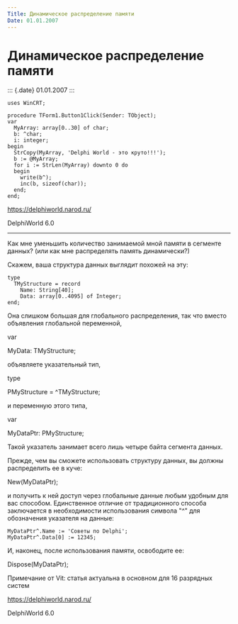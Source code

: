 ```yaml
---
Title: Динамическое распределение памяти
Date: 01.01.2007
---
```



Динамическое распределение памяти
=================================

::: {.date}
01.01.2007
:::

    uses WinCRT;
     
    procedure TForm1.Button1Click(Sender: TObject);
    var
      MyArray: array[0..30] of char;
      b: ^char;
      i: integer;
    begin
      StrCopy(MyArray, 'Delphi World - это круто!!!');
      b := @MyArray;
      for i := StrLen(MyArray) downto 0 do
      begin
        write(b^);
        inc(b, sizeof(char));
      end;
    end;

<https://delphiworld.narod.ru/>

DelphiWorld 6.0

------------------------------------------------------------------------

Как мне уменьшить количество занимаемой мной памяти в сегменте данных?
(или как мне распределять память динамически?)

Скажем, ваша структура данных выглядит похожей на эту:

    type
      TMyStructure = record
        Name: String[40];
        Data: array[0..4095] of Integer;
    end;

Она слишком большая для глобального распределения, так что вместо
объявления глобальной переменной,

var

MyData: TMyStructure;

объявляете указательный тип,

type

PMyStructure = \^TMyStructure;

и переменную этого типа,

var

MyDataPtr: PMyStructure;

Такой указатель занимает всего лишь четыре байта сегмента данных.

Прежде, чем вы сможете использовать структуру данных, вы должны
распределить ее в куче:

New(MyDataPtr);

и получить к ней доступ через глобальные данные любым удобным для вас
способом. Единственное отличие от традиционного способа заключается в
необходимости использования символа "\^" для обозначения указателя на
данные:

    MyDataPtr^.Name := 'Советы по Delphi';
    MyDataPtr^.Data[0] := 12345;

И, наконец, после использования памяти, освободите ее:

Dispose(MyDataPtr);

Примечание от Vit: статья актуальна в основном для 16 разрядных систем

<https://delphiworld.narod.ru/>

DelphiWorld 6.0

 
